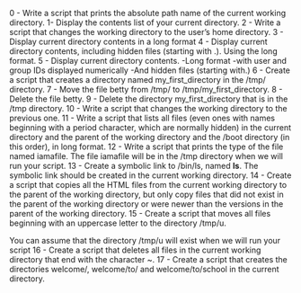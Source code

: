 0 - Write a script that prints the absolute path name of the current working directory.
1- Display the contents list of your current directory.
2 - Write a script that changes the working directory to the user’s home directory.
3 - Display current directory contents in a long format
4 - Display current directory contents, including hidden files (starting with .). Using the long format.
5 - Display current directory contents.
	-Long format
	-with user and group IDs displayed numerically
	-And hidden files (starting with.)
6 - Create a script that creates a directory named my_first_directory in the /tmp/ directory.
7 - Move the file betty from /tmp/ to /tmp/my_first_directory.
8 - Delete the file betty.
9 - Delete the directory my_first_directory that is in the /tmp directory.
10 - Write a script that changes the working directory to the previous one.
11 - Write a script that lists all files (even ones with names beginning with a period character, which are normally hidden) in the current directory and the parent of the working directory and the /boot directory (in this order), in long format.
12 - Write a script that prints the type of the file named iamafile. The file iamafile will be in the /tmp directory when we will run your script.
13 - Create a symbolic link to /bin/ls, named __ls__. The symbolic link should be created in the current working directory.
14 - Create a script that copies all the HTML files from the current working directory to the parent of the working directory, but only copy files that did not exist in the parent of the working directory or were newer than the versions in the parent of the working directory.
15 - Create a script that moves all files beginning with an uppercase letter to the directory /tmp/u.

You can assume that the directory /tmp/u will exist when we will run your script
16 - Create a script that deletes all files in the current working directory that end with the character ~.
17 - Create a script that creates the directories welcome/, welcome/to/ and welcome/to/school in the current directory.
